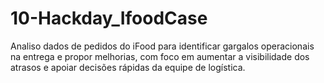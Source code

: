 # 10-Hackday_IfoodCase
Analiso dados de pedidos do iFood para identificar gargalos operacionais na entrega e propor melhorias, com foco em aumentar a visibilidade dos atrasos e apoiar decisões rápidas da equipe de logística.
